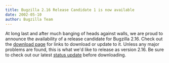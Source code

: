 ```yaml
---
title: Bugzilla 2.16 Release Candidate 1 is now available
date: 2002-05-10
author: Bugzilla Team
---
```


At long last and after much banging of heads against walls, we are proud
to announce the availability of a release candidate for Bugzilla 2.16\.
Check out the [download page](/download/) for links to download or
update to it. Unless any major problems are found, this is what we'd
like to release as version 2.16\. Be sure to check out our latest
[status update](/news/) before downloading.
